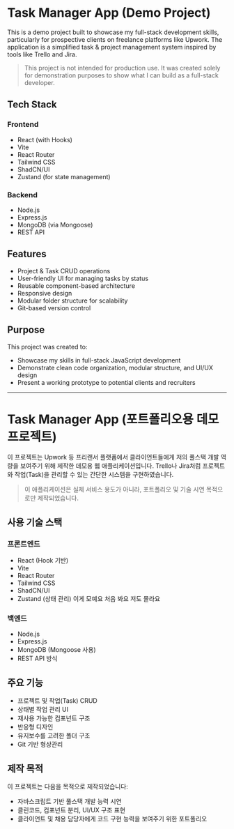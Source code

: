 # Task Manager App (Demo Project)

This is a demo project built to showcase my full-stack development skills, particularly for prospective clients on freelance platforms like Upwork. The application is a simplified task & project management system inspired by tools like Trello and Jira.

> This project is not intended for production use. It was created solely for demonstration purposes to show what I can build as a full-stack developer.

## Tech Stack

### Frontend

- React (with Hooks)
- Vite
- React Router
- Tailwind CSS
- ShadCN/UI
- Zustand (for state management)

### Backend

- Node.js
- Express.js
- MongoDB (via Mongoose)
- REST API

## Features

- Project & Task CRUD operations
- User-friendly UI for managing tasks by status
- Reusable component-based architecture
- Responsive design
- Modular folder structure for scalability
- Git-based version control

## Purpose

This project was created to:

- Showcase my skills in full-stack JavaScript development
- Demonstrate clean code organization, modular structure, and UI/UX design
- Present a working prototype to potential clients and recruiters

---

# Task Manager App (포트폴리오용 데모 프로젝트)

이 프로젝트는 Upwork 등 프리랜서 플랫폼에서 클라이언트들에게 저의 풀스택 개발 역량을 보여주기 위해 제작한 데모용 웹 애플리케이션입니다. Trello나 Jira처럼 프로젝트와 작업(Task)을 관리할 수 있는 간단한 시스템을 구현하였습니다.

> 이 애플리케이션은 실제 서비스 용도가 아니라, 포트폴리오 및 기술 시연 목적으로만 제작되었습니다.

## 사용 기술 스택

### 프론트엔드

- React (Hook 기반)
- Vite
- React Router
- Tailwind CSS
- ShadCN/UI
- Zustand (상태 관리) 이게 모예요 처음 봐요 저도 몰라요

### 백엔드

- Node.js
- Express.js
- MongoDB (Mongoose 사용)
- REST API 방식

## 주요 기능

- 프로젝트 및 작업(Task) CRUD
- 상태별 작업 관리 UI
- 재사용 가능한 컴포넌트 구조
- 반응형 디자인
- 유지보수를 고려한 폴더 구조
- Git 기반 형상관리

## 제작 목적

이 프로젝트는 다음을 목적으로 제작되었습니다:

- 자바스크립트 기반 풀스택 개발 능력 시연
- 클린코드, 컴포넌트 분리, UI/UX 구조 표현
- 클라이언트 및 채용 담당자에게 코드 구현 능력을 보여주기 위한 포트폴리오
